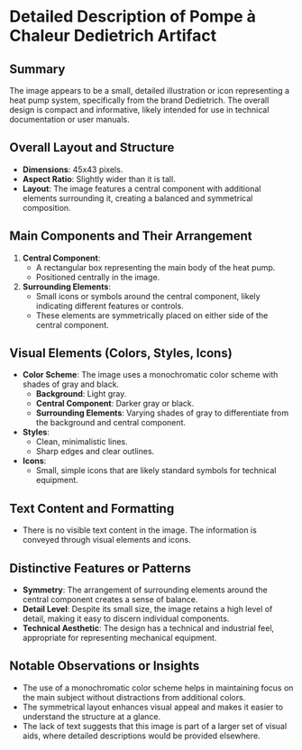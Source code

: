 # Detailed Description of Pompe à Chaleur Dedietrich Artifact

## Summary
The image appears to be a small, detailed illustration or icon representing a heat pump system, specifically from the brand Dedietrich. The overall design is compact and informative, likely intended for use in technical documentation or user manuals.

## Overall Layout and Structure
- **Dimensions**: 45x43 pixels.
- **Aspect Ratio**: Slightly wider than it is tall.
- **Layout**: The image features a central component with additional elements surrounding it, creating a balanced and symmetrical composition.

## Main Components and Their Arrangement
1. **Central Component**:
   - A rectangular box representing the main body of the heat pump.
   - Positioned centrally in the image.
2. **Surrounding Elements**:
   - Small icons or symbols around the central component, likely indicating different features or controls.
   - These elements are symmetrically placed on either side of the central component.

## Visual Elements (Colors, Styles, Icons)
- **Color Scheme**: The image uses a monochromatic color scheme with shades of gray and black.
  - **Background**: Light gray.
  - **Central Component**: Darker gray or black.
  - **Surrounding Elements**: Varying shades of gray to differentiate from the background and central component.
- **Styles**:
  - Clean, minimalistic lines.
  - Sharp edges and clear outlines.
- **Icons**:
  - Small, simple icons that are likely standard symbols for technical equipment.

## Text Content and Formatting
- There is no visible text content in the image. The information is conveyed through visual elements and icons.

## Distinctive Features or Patterns
- **Symmetry**: The arrangement of surrounding elements around the central component creates a sense of balance.
- **Detail Level**: Despite its small size, the image retains a high level of detail, making it easy to discern individual components.
- **Technical Aesthetic**: The design has a technical and industrial feel, appropriate for representing mechanical equipment.

## Notable Observations or Insights
- The use of a monochromatic color scheme helps in maintaining focus on the main subject without distractions from additional colors.
- The symmetrical layout enhances visual appeal and makes it easier to understand the structure at a glance.
- The lack of text suggests that this image is part of a larger set of visual aids, where detailed descriptions would be provided elsewhere.